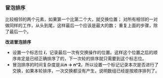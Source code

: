 ### 冒泡排序
比较相邻的两个元素，如果第一个比第二个大，就交换位置；
对所有相邻的一对做同样的工作，从头到尾，这样最后一个应该是最大的数；
重复上面的步骤，除了最后一个。

**改进冒泡排序**
* 设置一个标志位 ***i***，记录最后一次有交换操作的位置。这样这个位置之后的顺序肯定是已经正确排序了的，下一次轮的排序就只需要到这个标志位。
* 冒泡排序的时间复杂度是从**n -> n^2**。所以设置一个标记记录本次是否进行了交换，如果本轮排序，一次交换都没有产生，说明数组已经是按顺序排列了。
